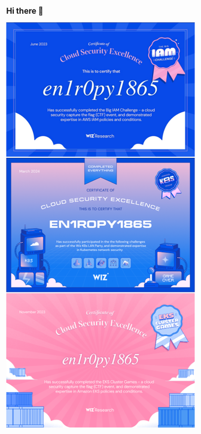 ## Hi there 👋

<!--
**en1r0py1865/en1r0py1865** is a ✨ _special_ ✨ repository because its `README.md` (this file) appears on your GitHub profile.

Here are some ideas to get you started:

- 🔭 I’m currently working on ...
- 🌱 I’m currently learning ...
- 👯 I’m looking to collaborate on ...
- 🤔 I’m looking for help with ...
- 💬 Ask me about ...
- 📫 How to reach me: ...
- 😄 Pronouns: ...
- ⚡ Fun fact: ...
-->

![Wiz The Big IAM Challenge](./img/wiz-the-big-iam-challenge-cert.jpg?raw=true "Title")
![Wiz K8S Lan Party](./img/wiz-k8s-lan-party.jpg?raw=true "Title")
![Wiz EKS Cluster Games](./img/wiz-eks-cluster-games.jpg?raw=true "Title")
